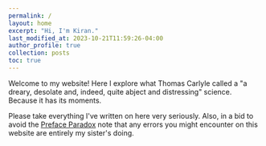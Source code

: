 ```yaml
---
permalink: /
layout: home
excerpt: "Hi, I'm Kiran."
last_modified_at: 2023-10-21T11:59:26-04:00
author_profile: true
collection: posts
toc: true
---
```


Welcome to my website! Here I explore what Thomas Carlyle called a "a dreary, desolate and, indeed, quite abject and distressing" science. Because it has its moments. 

Please take everything I've written on here very seriously. Also, in a bid to avoid the [Preface Paradox](https://en.wikipedia.org/wiki/Preface_paradox) note that any errors you might encounter on this website are entirely my sister's doing. 